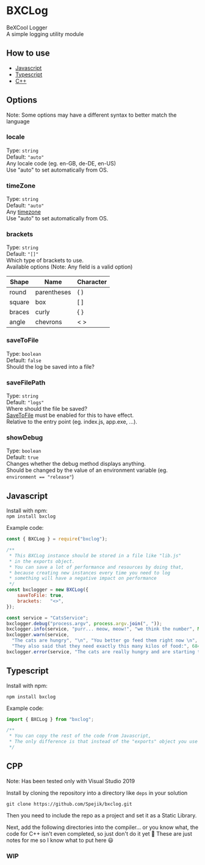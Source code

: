 # BXCLog

BeXCool Logger  
A simple logging utility module

## How to use

- [Javascript](#javascript)  
- [Typescript](#typescript)  
- [C++](#cpp)

## Options

Note: Some options may have a different syntax to better match the language

### locale

Type: `string`  
Default: `"auto"`  
Any locale code (eg. en-GB, de-DE, en-US)  
Use "auto" to set automatically from OS.

### timeZone

Type: `string`  
Default: `"auto"`  
Any [timezone](https://en.wikipedia.org/wiki/List_of_tz_database_time_zones)  
Use "auto" to set automatically from OS.

### brackets

Type: `string`  
Default: `"[]"`  
Which type of brackets to use.  
Available options (Note: Any field is a valid option)

| Shape  | Name        | Character |
| ------ | ----------- | --------- |
| round  | parentheses | ( )       |
| square | box         | [ ]       |
| braces | curly       | { }       |
| angle  | chevrons    | < >       |

### saveToFile

Type: `boolean`  
Default: `false`  
Should the log be saved into a file?

### saveFilePath

Type: `string`  
Default: `"logs"`  
Where should the file be saved?  
[SaveToFile](#saveToFile) must be enabled for this to have effect.  
Relative to the entry point (eg. index.js, app.exe, ...).

### showDebug

Type: `boolean`  
Default: `true`  
Changes whether the debug method displays anything.  
Should be changed by the value of an environment variable (eg. `environment == "release"`)

## Javascript

Install with npm:  
`npm install bxclog`

Example code:

```js
const { BXCLog } = require("bxclog");

/**
 * This BXCLog instance should be stored in a file like "lib.js" 
 * in the exports object.
 * You can save a lot of performance and resources by doing that, 
 * because creating new instances every time you need to log 
 * something will have a negative impact on performance
 */
const bxclogger = new BXCLog({
    saveToFile: true,
    brackets:   "<>",
});

const service = "CatsService";
bxclogger.debug("process.argv", process.argv.join(", "));
bxclogger.info(service, "purr... meow, meow!", "we think the number", Math.random(), "is really cool... meow 😺");
bxclogger.warn(service, 
  "The cats are hungry", "\n", "You better go feed them right now \n", 
  "They also said that they need exactly this many kilos of food:", 68429796945127451n, "...it should be enough for about one and a half days 😼");
bxclogger.error(service, "The cats are really hungry and are starting to delete your programs 😠 Go feed them right now 🚔👮‍♂️");
```

## Typescript

Install with npm:

`npm install bxclog`

Example code:

```ts
import { BXCLog } from "bxclog";

/**
 * You can copy the rest of the code from Javascript, 
 * The only difference is that instead of the "exports" object you use es6 export ("export const bxclogger = ...")
 */
```

## CPP

Note: Has been tested only with Visual Studio 2019

Install by cloning the repository into a directory like `deps` in your solution

`git clone https://github.com/Spejik/bxclog.git`

Then you need to include the repo as a project and set it as a Static Library.

[//]: # (todo: put an image here)

Next, add the following directories into the compiler... or you know what, the code for C++ isn't even completed, so just don't do it yet 🙂 These are just notes for me so I know what to put here 😃

[//]: # (todo: put an image here)

### WIP
